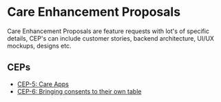 # Care Enhancement Proposals

Care Enhancement Proposals are feature requests with lot's of specific details, CEP's can include customer stories, backend architecture, UI/UX mockups, designs etc.

## CEPs

- [CEP-5: Care Apps](/docs/care/CEP/Plugin_Manager)
- [CEP-6: Bringing consents to their own table](/docs/care/CEP/consent-restructure)

